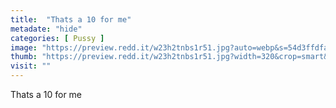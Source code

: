 ```yaml
---
title:  "Thats a 10 for me"
metadate: "hide"
categories: [ Pussy ]
image: "https://preview.redd.it/w23h2tnbs1r51.jpg?auto=webp&s=54d3ffdfae054dbc86f3ca59ff07181ccf7888b9"
thumb: "https://preview.redd.it/w23h2tnbs1r51.jpg?width=320&crop=smart&auto=webp&s=ae5e67489cf1a72f6ada5ac3c30e0fb49053a54c"
visit: ""
---
```

Thats a 10 for me
